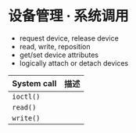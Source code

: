 # 设备管理 · 系统调用

* request device, release device
* read, write, reposition
* get/set device attributes
* logically attach or detach devices

| System call | 描述 |
| ----------- | ---- |
| `ioctl()`   |      |
| `read()`    |      |
| `write()`   |      |
